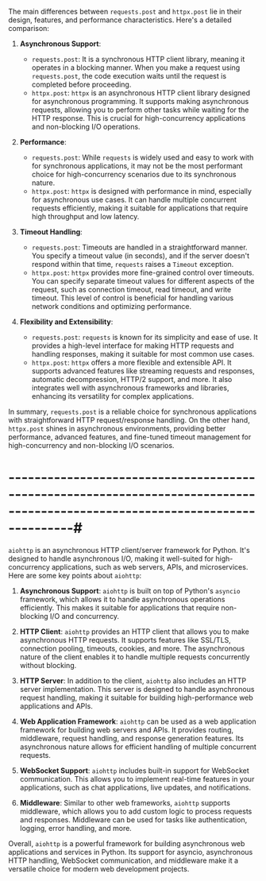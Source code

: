 The main differences between `requests.post` and `httpx.post` lie in their design, features, and performance characteristics. Here's a detailed comparison:

1. **Asynchronous Support**:
   - `requests.post`: It is a synchronous HTTP client library, meaning it operates in a blocking manner. When you make a request using `requests.post`, the code execution waits until the request is completed before proceeding.
   - `httpx.post`: `httpx` is an asynchronous HTTP client library designed for asynchronous programming. It supports making asynchronous requests, allowing you to perform other tasks while waiting for the HTTP response. This is crucial for high-concurrency applications and non-blocking I/O operations.

2. **Performance**:
   - `requests.post`: While `requests` is widely used and easy to work with for synchronous applications, it may not be the most performant choice for high-concurrency scenarios due to its synchronous nature.
   - `httpx.post`: `httpx` is designed with performance in mind, especially for asynchronous use cases. It can handle multiple concurrent requests efficiently, making it suitable for applications that require high throughput and low latency.

3. **Timeout Handling**:
   - `requests.post`: Timeouts are handled in a straightforward manner. You specify a timeout value (in seconds), and if the server doesn't respond within that time, `requests` raises a `Timeout` exception.
   - `httpx.post`: `httpx` provides more fine-grained control over timeouts. You can specify separate timeout values for different aspects of the request, such as connection timeout, read timeout, and write timeout. This level of control is beneficial for handling various network conditions and optimizing performance.

4. **Flexibility and Extensibility**:
   - `requests.post`: `requests` is known for its simplicity and ease of use. It provides a high-level interface for making HTTP requests and handling responses, making it suitable for most common use cases.
   - `httpx.post`: `httpx` offers a more flexible and extensible API. It supports advanced features like streaming requests and responses, automatic decompression, HTTP/2 support, and more. It also integrates well with asynchronous frameworks and libraries, enhancing its versatility for complex applications.

In summary, `requests.post` is a reliable choice for synchronous applications with straightforward HTTP request/response handling. On the other hand, `httpx.post` shines in asynchronous environments, providing better performance, advanced features, and fine-tuned timeout management for high-concurrency and non-blocking I/O scenarios.


# ----------------------------------------------------------------------------------------------------------------------------#

`aiohttp` is an asynchronous HTTP client/server framework for Python. It's designed to handle asynchronous I/O, making it well-suited for high-concurrency applications, such as web servers, APIs, and microservices. Here are some key points about `aiohttp`:

1. **Asynchronous Support**: `aiohttp` is built on top of Python's `asyncio` framework, which allows it to handle asynchronous operations efficiently. This makes it suitable for applications that require non-blocking I/O and concurrency.

2. **HTTP Client**: `aiohttp` provides an HTTP client that allows you to make asynchronous HTTP requests. It supports features like SSL/TLS, connection pooling, timeouts, cookies, and more. The asynchronous nature of the client enables it to handle multiple requests concurrently without blocking.

3. **HTTP Server**: In addition to the client, `aiohttp` also includes an HTTP server implementation. This server is designed to handle asynchronous request handling, making it suitable for building high-performance web applications and APIs.

4. **Web Application Framework**: `aiohttp` can be used as a web application framework for building web servers and APIs. It provides routing, middleware, request handling, and response generation features. Its asynchronous nature allows for efficient handling of multiple concurrent requests.

5. **WebSocket Support**: `aiohttp` includes built-in support for WebSocket communication. This allows you to implement real-time features in your applications, such as chat applications, live updates, and notifications.

6. **Middleware**: Similar to other web frameworks, `aiohttp` supports middleware, which allows you to add custom logic to process requests and responses. Middleware can be used for tasks like authentication, logging, error handling, and more.

Overall, `aiohttp` is a powerful framework for building asynchronous web applications and services in Python. Its support for asyncio, asynchronous HTTP handling, WebSocket communication, and middleware make it a versatile choice for modern web development projects.

